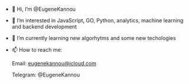 - 👋 Hi, I’m @EugeneKannou
- 👀 I’m interested in JavaScript, GO, Python, analytics, machine learning and backend development
- 🌱 I’m currently learning new algorhytms and some new techologies
- 📫 How to reach me:

  Email: eugenekannou@icloud.com
  
  Telegram: @EugeneKannou

